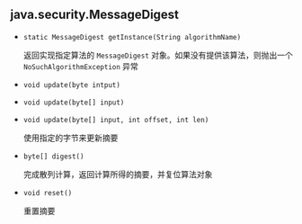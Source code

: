 ## java.security.MessageDigest

* `static MessageDigest getInstance(String algorithmName)`

  返回实现指定算法的 `MessageDigest` 对象。如果没有提供该算法，则抛出一个 `NoSuchAlgorithmException` 异常

* `void update(byte intput)`

* `void update(byte[] input)`

* `void update(byte[] input, int offset, int len)`

  使用指定的字节来更新摘要

* `byte[] digest()`

  完成散列计算，返回计算所得的摘要，并复位算法对象

* `void reset()`

  重置摘要